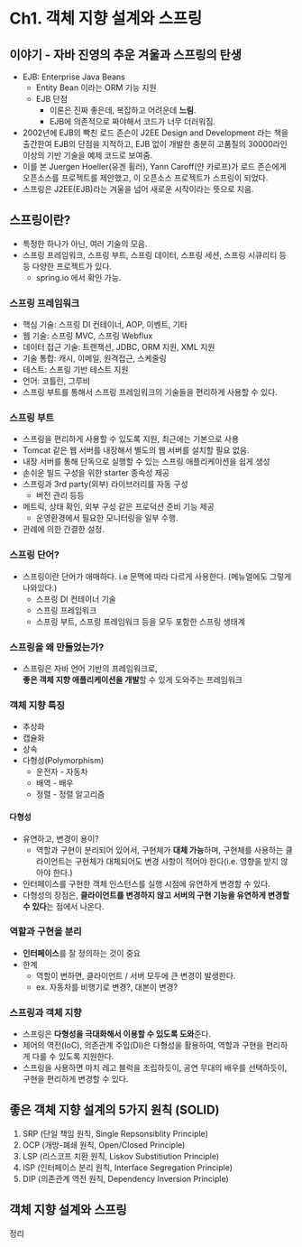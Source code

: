 # Ch1. 객체 지향 설계와 스프링

## 이야기 - 자바 진영의 추운 겨울과 스프링의 탄생

* EJB: Enterprise Java Beans
  * Entity Bean 이라는 ORM 기능 지원
  * EJB 단점
    * 이론은 진짜 좋은데, 복잡하고 어려운데 **느림**.
    * EJB에 의존적으로 짜야해서 코드가 너무 더러워짐.
* 2002년에 EJB의 빡친 로드 존슨이 J2EE Design and Development 라는 책을
  출간한여 EJB의 단점을 지적하고, EJB 없이 개발한 충분히 고품질의
30000라인 이상의 기반 기술을 예제 코드로 보여줌.
* 이를 본 Juergen Hoeller(유겐 휠러), Yann Caroff(얀 카로프)가 로드
  존슨에게 오픈소스를 프로젝트를 제안했고, 이 오픈소스 프로젝트가
스프링이 되었다.
* 스프링은 J2EE(EJB)라는 겨울을 넘어 새로운 시작이라는 뜻으로 지음.

## 스프링이란?

* 특정한 하나가 아닌, 여러 기술의 모음.
* 스프링 프레임워크, 스프링 부트, 스프링 데이터, 스프링 세션, 스프링
  시큐리티 등등 다양한 프로젝트가 있다.
  * spring.io 에서 확인 가능.

### 스프링 프레임워크

* 핵심 기술: 스프링 DI 컨테이너, AOP, 이벤트, 기타
* 웹 기술: 스프링 MVC, 스프링 Webflux
* 데이터 접근 기술: 트랜잭션, JDBC, ORM 지원, XML 지원
* 기술 통합: 캐시, 이메일, 원격접근, 스케줄링
* 테스트: 스프링 기반 테스트 지원
* 언어: 코틀린, 그루비
* 스프링 부트를 통해서 스프링 프레임워크의 기술들을 편리하게 사용할 수
  있다.

### 스프링 부트

* 스프링을 편리하게 사용할 수 있도록 지원, 최근에는 기본으로 사용
* Tomcat 같은 웹 서버를 내장해서 별도의 웹 서버를 설치할 필요 없음.
* 내장 서버를 통해 단독으로 실행할 수 있는 스프링 애플리케이션을 쉽게
  생성
* 손쉬운 빌드 구성을 위한 starter 종속성 제공
* 스프링과 3rd party(외부) 라이브러리를 자동 구성
  * 버전 관리 등등
* 메트릭, 상태 확인, 외부 구성 같은 프로덕션 준비 기능 제공
  * 운영환경에서 필요한 모니터링을 일부 수행.
* 관례에 의한 간결한 설정.

### 스프링 단어?

* 스프링이란 단어가 애매하다. i.e 문맥에 따라 다르게 사용한다. (메뉴얼에도 그렇게 나와있다.)
  * 스프링 DI 컨테이너 기술
  * 스프링 프레임워크
  * 스프링 부트, 스프링 프레임워크 등을 모두 포함한 스프링 생태계

### 스프링을 왜 만들었는가?

* 스프링은 자바 언어 기반의 프레임워크로, \
  **좋은 객체 지향 애플리케이션을 개발**할 수 있게 도와주는 프레임워크

### 객체 지향 특징

* 추상화
* 캡슐화
* 상속
* 다형성(Polymorphism)
  * 운전자 - 자동차
  * 배역 - 배우
  * 정렬 - 정렬 알고리즘

#### 다형성

* 유연하고, 변경이 용이?
  * 역할과 구현이 분리되어 있어서, 구현체가 **대체 가능**하며, 구현체를
  사용하는 클라이언트는 구현체가 대체되어도 변경 사항이 적어야 한다(i.e.
영향을 받지 않아야 한다.)
* 인터페이스를 구현한 객체 인스턴스를 실행 시점에 유연하게 변경할 수
  있다.
* 다형성의 장점은, **클라이언트를 변경하지 않고 서버의 구현 기능을
  유연하게 변경할 수 있다**는 점에서 나온다.

### 역할과 구현을 분리

* **인터페이스**를 잘 정의하는 것이 중요
* 한계
  * 역할이 변하면, 클라이언트 / 서버 모두에 큰 변경이 발생한다.
  * ex. 자동차를 비행기로 변경?, 대본이 변경?

### 스프링과 객체 지향

* 스프링은 **다형성을 극대화해서 이용할 수 있도록 도와**준다.
* 제어의 역전(IoC), 의존관계 주입(DI)은 다형성을 활용하여, 역할과 구현을
  편리하게 다룰 수 있도록 지원한다.
* 스프링을 사용하면 마치 레고 블럭을 조립하듯이, 공연 무대의 배우를
  선택하듯이, 구현을 편리하게 변경할 수 있다.

## 좋은 객체 지향 설계의 5가지 원칙 (SOLID)

1. SRP (단일 책임 원칙, Single Repsonsiblity Principle)
2. OCP (개방-폐쇄 원칙, Open/Closed Principle)
3. LSP (리스코프 치환 원칙, Liskov Substitiution Principle)
4. ISP (인터페이스 분리 원칙, Interface Segregation Principle)
5. DIP (의존관계 역전 원칙, Dependency Inversion Principle)

## 객체 지향 설계와 스프링

정리
